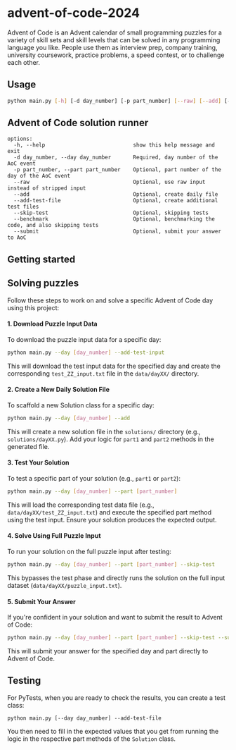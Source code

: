 # advent-of-code-2024

Advent of Code is an Advent calendar of small programming puzzles for a variety of skill sets and skill levels that can be solved in any programming language you like. People use them as interview prep, company training, university coursework, practice problems, a speed contest, or to challenge each other.

## Usage

```bash
python main.py [-h] [-d day_number] [-p part_number] [--raw] [--add] [--add-test-file test_number] [--skip-test] [--benchmark] [--submit]
```

## Advent of Code solution runner

```hcl
options:
  -h, --help                            show this help message and exit
  -d day_number, --day day_number       Required, day number of the AoC event
  -p part_number, --part part_number    Optional, part number of the day of the AoC event
  --raw                                 Optional, use raw input instead of stripped input
  --add                                 Optional, create daily file
  --add-test-file                       Optional, create additional test files
  --skip-test                           Optional, skipping tests
  --benchmark                           Optional, benchmarking the code, and also skipping tests
  --submit                              Optional, submit your answer to AoC
```

## Getting started



## Solving puzzles

Follow these steps to work on and solve a specific Advent of Code day using this project:

#### 1. Download Puzzle Input Data
To download the puzzle input data for a specific day:

```bash
python main.py --day [day_number] --add-test-input
```

This will download the test input data for the specified day and create the corresponding `test_ZZ_input.txt` file in the `data/dayXX/` directory.

#### 2. Create a New Daily Solution File
To scaffold a new Solution class for a specific day:

```bash
python main.py --day [day_number] --add
```

This will create a new solution file in the `solutions/` directory (e.g., `solutions/dayXX.py`). Add your logic for `part1` and `part2` methods in the generated file.

#### 3. Test Your Solution
To test a specific part of your solution (e.g., `part1` or `part2`):

```bash
python main.py --day [day_number] --part [part_number]
```

This will load the corresponding test data file (e.g., `data/dayXX/test_ZZ_input.txt`) and execute the specified part method using the test input. Ensure your solution produces the expected output.

#### 4. Solve Using Full Puzzle Input
To run your solution on the full puzzle input after testing:

```bash
python main.py --day [day_number] --part [part_number] --skip-test
```

This bypasses the test phase and directly runs the solution on the full input dataset (`data/dayXX/puzzle_input.txt`).

#### 5. Submit Your Answer
If you're confident in your solution and want to submit the result to Advent of Code:

```bash
python main.py --day [day_number] --part [part_number] --skip-test --submit
```

This will submit your answer for the specified day and part directly to Advent of Code.


## Testing

For PyTests, when you are ready to check the results, you can create a test class:

```hcl
python main.py [--day day_number] --add-test-file
```

You then need to fill in the expected values that you get from running the logic in the respective part methods of the `Solution` class.



